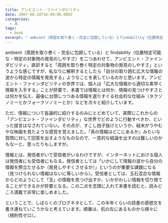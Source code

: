```yaml
---
title: アンビエント・ファインダビリティ
date: 2007-08-20T16:49:00.000Z
categories:
  - 本
tags:
  - book
excerpt: " ambient（周囲を取り巻く・完全に包囲している）とfindability（位置特定可能な・特定の対象物の発見のしやすさ）を二つあわせて、アンビエント・ファインダビリティ。直訳すると「周囲を取り巻く特定の対象物の発見のしやすさ」というような感じですが、私なりに解釈するとしたら「自分の取り囲む広大な情報の波から特定の情報を発見する」ようなことを表しているのかと思います。アンビエント・ファインダビリティの世界では、個人は「広大な情報から適切な素早く情報を入手する」ことが肝要で、本書では情報とは何か、情報の見つけやすさとは何かを伝え、最後に台頭しつつある情報を選りすぐる社会的な仕組み（タクソノミーとかフォークソノミーとか）などを次々と紹介しています。"
---
```


[](http://www.amazon.co.jp/gp/product/4873112834?ie=UTF8&tag=yutakayamaguc-22&linkCode=as2&camp=247&creative=1211&creativeASIN=4873112834) ambient（周囲を取り巻く・完全に包囲している）と findability（位置特定可能な・特定の対象物の発見のしやすさ）を二つあわせて、アンビエント・ファインダビリティ。直訳すると「周囲を取り巻く特定の対象物の発見のしやすさ」というような感じですが、私なりに解釈するとしたら「自分の取り囲む広大な情報の波から特定の情報を発見する」ようなことを表しているのかと思います。アンビエント・ファインダビリティの世界では、個人は「広大な情報から適切な素早く情報を入手する」ことが肝要で、本書では情報とは何か、情報の見つけやすさとは何かを伝え、最後に台頭しつつある情報を選りすぐる社会的な仕組み（タクソノミーとかフォークソノミーとか）などを次々と紹介しています。

ただ、情報について各論的に紹介するのみにとどめていて、実際にこれからの「アンビエント・ファインダビリティ」な世界でどのように行動すべきか、といった提言はなされていない。その点が、すこし拍子抜けというか、結末がうやむやな映画を見たような感覚を覚えました。「真の情報はどこにあるか」みたいな質問に対して回答を出すようなものなので、一意的な結論を出すのは難しいのかもなーと、思ったりもしますが。

情報とは、発信者がいて受信者がいるわけですが、インターネットにおける個人は発信者にも受信者にもなる。発信者としては「いかにして情報の波から自分の情報を際立たせるか（発見しやすくさせるか）」というのが重要な課題になる（見つけられない情報はないに等しいから）。受信者としては、玉石混合な情報からどのようにして「玉」の情報を見つけ出すか、いかがわしい情報を切り捨てることができるかが肝要となる。この二点を念頭に入れて本書を読むと、読みどころ満載で非常に楽しめました。

ということで、しばらくのブログネタとして、この半年くらいの読書の感想文を書き連ねていこうかなと考えています。順番は、机の左にあるものから順々に（規則性ゼロ）。
